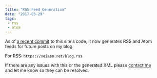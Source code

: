 ```yaml
---
title: "RSS Feed Generation"
date: "2017-03-29"
tags: 
 - rss
 - atom
---
```


As of [a recent commit](https://github.com/Xe/site/commit/b89387f6bbb010907dfa85ee0c0bab0cf8b34dfb)
to this site's code, it now generates RSS and Atom feeds for future posts on my
blog.

For RSS: `https://xeiaso.net/blog.rss`

If there are any issues with this or the generated XML please [contact me](/contact)
and let me know so they can be resolved.
